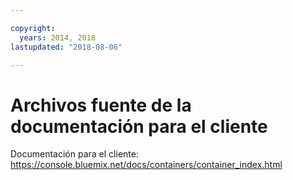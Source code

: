 ```yaml
---

copyright:
  years: 2014, 2018
lastupdated: "2018-08-06"

---
```



# Archivos fuente de la documentación para el cliente

Documentación para el cliente: https://console.bluemix.net/docs/containers/container_index.html



